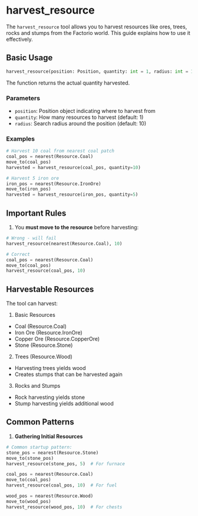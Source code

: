 # harvest_resource

The `harvest_resource` tool allows you to harvest resources like ores, trees, rocks and stumps from the Factorio world. This guide explains how to use it effectively.

## Basic Usage

```python
harvest_resource(position: Position, quantity: int = 1, radius: int = 10) -> int
```

The function returns the actual quantity harvested.

### Parameters

- `position`: Position object indicating where to harvest from
- `quantity`: How many resources to harvest (default: 1)
- `radius`: Search radius around the position (default: 10)

### Examples

```python
# Harvest 10 coal from nearest coal patch
coal_pos = nearest(Resource.Coal)
move_to(coal_pos)
harvested = harvest_resource(coal_pos, quantity=10)

# Harvest 5 iron ore
iron_pos = nearest(Resource.IronOre) 
move_to(iron_pos)
harvested = harvest_resource(iron_pos, quantity=5)
```

## Important Rules

1. You **must move to the resource** before harvesting:
```python
# Wrong - will fail
harvest_resource(nearest(Resource.Coal), 10)

# Correct
coal_pos = nearest(Resource.Coal)
move_to(coal_pos)
harvest_resource(coal_pos, 10)
```

## Harvestable Resources

The tool can harvest:

1. Basic Resources
- Coal (Resource.Coal)
- Iron Ore (Resource.IronOre)
- Copper Ore (Resource.CopperOre) 
- Stone (Resource.Stone)

2. Trees (Resource.Wood)
- Harvesting trees yields wood
- Creates stumps that can be harvested again

3. Rocks and Stumps
- Rock harvesting yields stone
- Stump harvesting yields additional wood


## Common Patterns

1. **Gathering Initial Resources**
```python
# Common startup pattern:
stone_pos = nearest(Resource.Stone)
move_to(stone_pos)
harvest_resource(stone_pos, 5)  # For furnace

coal_pos = nearest(Resource.Coal)
move_to(coal_pos)
harvest_resource(coal_pos, 10)  # For fuel

wood_pos = nearest(Resource.Wood)
move_to(wood_pos)
harvest_resource(wood_pos, 10)  # For chests
```
